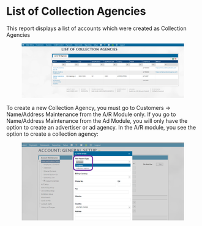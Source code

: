 # List of Collection Agencies

This report displays a list of accounts which were created as Collection Agencies

<figure><img src="../../../.gitbook/assets/image (67) (1).png" alt=""><figcaption></figcaption></figure>

To create a new Collection Agency, you must go to Customers -> Name/Address Maintenance from the A/R Module only. If you go to Name/Address Maintenance from the Ad Module, you will only have the option to create an advertiser or ad agency. In the A/R module, you see the option to create a collection agency:

<figure><img src="../../../.gitbook/assets/image (68) (1).png" alt=""><figcaption></figcaption></figure>
